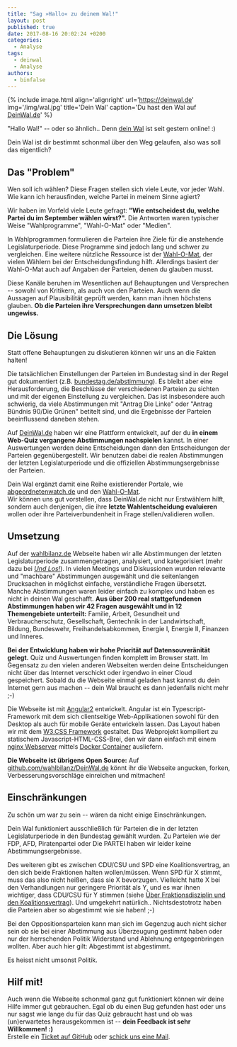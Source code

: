 ```yaml
---
title: "Sag »Hallo« zu deinem Wal!"
layout: post
published: true
date: 2017-08-16 20:02:24 +0200
categories:
  - Analyse
tags:
  - deinwal
  - Analyse
authors:
  - binfalse
---
```



{% include image.html align='alignright' url='https://deinwal.de' img='/img/wal.jpg' title='Dein Wal' caption='Du hast den Wal auf [DeinWal.de](https://deinwal.de)' %}

"Hallo Wal!" -- oder so ähnlich..
Denn [dein Wal](https://deinwal.de) ist seit gestern online! :)

Dein Wal ist dir bestimmt schonmal über den Weg gelaufen, also was soll das eigentlich?



## Das "Problem"

Wen soll ich wählen?
Diese Fragen stellen sich viele Leute, vor jeder Wahl.
Wie kann ich herausfinden, welche Partei in meinem Sinne agiert?

Wir haben im Vorfeld viele Leute gefragt: **"Wie entscheidest du, welche Partei du im September wählen wirst?".**
Die Antworten waren typischer Weise "Wahlprogramme", "Wahl-O-Mat" oder "Medien".

In Wahlprogrammen formulieren die Parteien ihre Ziele für die anstehende Legislaturperiode.
Diese Programme sind jedoch lang und schwer zu vergleichen.
Eine weitere nützliche Ressource ist der [Wahl-O-Mat](http://www.bpb.de/politik/wahlen/wahl-o-mat/), der vielen Wählern bei der Entscheidungsfindung hilft.
Allerdings basiert der Wahl-O-Mat auch auf Angaben der Parteien, denen du glauben musst.


Diese Kanäle beruhen im Wesentlichen auf Behauptungen und Versprechen -- sowohl von Kritikern, als auch von den Parteien.
Auch wenn die Aussagen auf Plausibilität geprüft werden, kann man ihnen höchstens glauben.
**Ob die Parteien ihre Versprechungen dann umsetzen bleibt ungewiss.**




## Die Lösung

Statt offene Behauptungen zu diskutieren können wir uns an die Fakten halten!

Die tatsächlichen Einstellungen der Parteien im Bundestag sind in der Regel gut dokumentiert (z.B. [bundestag.de/abstimmung](https://bundestag.de/abstimmung)).
Es bleibt aber eine Herausforderung, die Beschlüsse der verschiedenen Parteien zu sichten und mit der eigenen Einstellung zu vergleichen.
Das ist insbesondere auch schwierig, da viele Abstimmungen mit "Antrag Die Linke" oder "Antrag Bündnis 90/Die Grünen" betitelt sind, und die Ergebnisse der Parteien beeinflussend daneben stehen.

Auf [DeinWal.de](https://deinwal.de) haben wir eine Plattform entwickelt, auf der du **in einem Web-Quiz vergangene Abstimmungen nachspielen** kannst.
In einer Auswertungen werden deine Entscheidungen dann den Entscheidungen der Parteien gegenübergestellt.
Wir benutzen dabei die realen Abstimmungen der letzten Legislaturperiode und die offiziellen Abstimmungsergebnisse der  Parteien.

Dein Wal ergänzt damit eine Reihe existierender Portale, wie [abgeordnetenwatch.de](https://www.abgeordnetenwatch.de/) und den [Wahl-O-Mat](http://www.bpb.de/politik/wahlen/wahl-o-mat/).  
Wir können uns gut vorstellen, dass DeinWal.de nicht nur Erstwählern hilft, sondern  auch denjenigen, die ihre **letzte Wahlentscheidung evaluieren** wollen oder ihre Parteiverbundenheit in Frage stellen/validieren wollen.




## Umsetzung


Auf der [wahlbilanz.de]() Webseite haben wir alle Abstimmungen der letzten Legislaturperiode zusammengetragen, analysiert, und kategorisiert (mehr dazu bei [*Und Los!*](https://wahlbilanz.de/2017/06/und-los/)).
In vielen Meetings und Diskussionen wurden relevante und "machbare" Abstimmungen ausgewählt und die seitenlangen Drucksachen in möglichst einfache, verständliche Fragen übersetzt.
Manche Abstimmungen waren leider einfach zu komplex und haben es nicht in deinen Wal geschafft.
**Aus über 200 real stattgefundenen Abstimmungen haben wir 42 Fragen ausgewählt und in 12 Themengebiete unterteilt:** Familie, Arbeit, Gesundheit und Verbraucherschutz, Gesellschaft, Gentechnik in der Landwirtschaft, Bildung, Bundeswehr, Freihandelsabkommen, Energie I, Energie II, Finanzen und Inneres.



**Bei der Entwicklung haben wir hohe Priorität auf Datensouveränität gelegt.**
Quiz und Auswertungen finden komplett im Browser statt.
Im Gegensatz zu den vielen anderen Webseiten werden deine Entscheidungen nicht über das Internet verschickt oder irgendwo in einer Cloud gespeichert.
Sobald du die Webseite einmal geladen hast kannst du dein Internet gern aus machen -- dein Wal braucht es dann jedenfalls nicht mehr ;-)



Die Webseite ist mit [Angular2](https://angular.io/) entwickelt.
Angular ist ein Typescript-Framework mit dem sich clientseitige Web-Applikationen sowohl für den Desktop als auch für mobile Geräte entwickeln lassen.
Das Layout haben wir mit dem [W3.CSS Framework](https://www.w3schools.com/w3css/default.asp) gestaltet.
Das Webprojekt kompiliert zu statischem Javascript-HTML-CSS-Brei, den wir dann einfach mit einem [nginx Webserver](https://nginx.org/) mittels [Docker Container](https://www.docker.com/) ausliefern.

**Die Webseite ist übrigens Open Source:** Auf [github.com/wahlbilanz/DeinWal.de](https://github.com/wahlbilanz/DeinWal.de) könnt ihr die Webseite angucken, forken, Verbesserungsvorschläge einreichen und mitmachen!






## Einschränkungen

Zu schön um war zu sein -- wären da nicht einige Einschränkungen.

Dein Wal funktioniert ausschließlich für Parteien die in der letzten Legislaturperiode in den Bundestag gewählt wurden.
Zu Parteien wie der FDP, AFD, Piratenpartei oder Die PARTEI haben wir leider keine Abstimmungsergebnisse.

Des weiteren gibt es zwischen CDU/CSU und SPD eine Koalitionsvertrag, an den sich beide Fraktionen halten wollen/müssen.
Wenn SPD für X stimmt, muss das also nicht heißen, dass sie X bevorzugen.
Vielleicht hatte X bei den Verhandlungen nur geringere Priorität als Y, und es war ihnen wichtiger, dass CDU/CSU für Y stimmen (siehe [Über Fraktionsdisziplin und den Koalitionsvertrag](https://wahlbilanz.de/2017/06/ueber-fraktionsdisziplin-und-den-koalitionsvertrag/)).
Und umgekehrt natürlich..
Nichtsdestotrotz haben die Parteien aber so abgestimmt wie sie haben! ;-)

Bei den Oppositionsparteien kann man sich im Gegenzug auch nicht sicher sein ob sie bei einer Abstimmung aus Überzeugung gestimmt haben oder nur der herrschenden Politik Widerstand und Ablehnung entgegenbringen wollten.
Aber auch hier gilt: Abgestimmt ist abgestimmt.

Es heisst nicht umsonst Politik.





## Hilf mit!

Auch wenn die Webseite schonmal ganz gut funktioniert können wir deine Hilfe immer gut gebrauchen.
Egal ob du einen Bug gefunden hast oder uns nur sagst wie lange du für das Quiz gebraucht hast und ob was (un)erwartetes herausgekommen ist -- **dein Feedback ist sehr Willkommen! :)**  
Erstelle ein [Ticket auf GitHub](https://github.com/wahlbilanz/DeinWal.de/issues/new) oder [schick uns eine Mail](https://deinwal.de/impressum).



